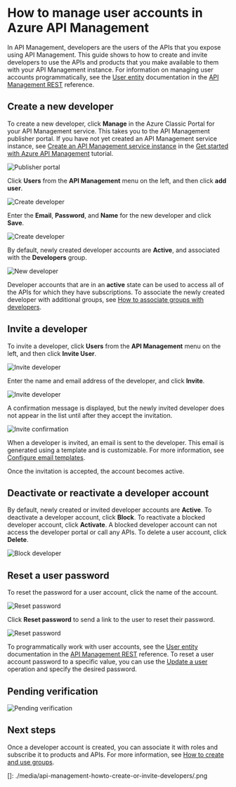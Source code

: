 <properties 
	pageTitle="How manage user accounts in Azure API Management | Microsoft Azure" 
	description="Learn how to create or invite users in Azure API Management" 
	services="api-management" 
	documentationCenter="" 
	authors="steved0x" 
	manager="erikre" 
	editor=""/>

<tags 
	ms.service="api-management" 
	ms.workload="mobile" 
	ms.tgt_pltfrm="na" 
	ms.devlang="na" 
	ms.topic="article" 
	ms.date="05/25/2016" 
	ms.author="sdanie"/>

# How to manage user accounts in Azure API Management

In API Management, developers are the users of the APIs that you expose using API Management. This guide shows to how to create and invite developers to use the APIs and products that you make available to them with your API Management instance. For information on managing user accounts programmatically, see the [User entity](https://msdn.microsoft.com/library/azure/dn776330.aspx) documentation in the [API Management REST](https://msdn.microsoft.com/library/azure/dn776326.aspx) reference.

## <a name="create-developer"> </a>Create a new developer

To create a new developer, click **Manage** in the Azure Classic Portal for your API Management service. This takes you to the API Management publisher portal. If you have not yet created an API Management service instance, see [Create an API Management service instance][] in the [Get started with Azure API Management][] tutorial.

![Publisher portal][api-management-management-console]

Click **Users** from the **API Management** menu on the left, and then click **add user**.

![Create developer][api-management-create-developer]

Enter the **Email**, **Password**, and **Name** for the new developer and click **Save**.

![Create developer][api-management-add-new-user]

By default, newly created developer accounts are **Active**, and associated with the **Developers** group.

![New developer][api-management-new-developer]

Developer accounts that are in an **active** state can be used to access all of the APIs for which they have subscriptions. To associate the newly created developer with additional groups, see [How to associate groups with developers][].

## <a name="invite-developer"> </a>Invite a developer

To invite a developer, click **Users** from the **API Management** menu on the left, and then click **Invite User**.

![Invite developer][api-management-invite-developer]

Enter the name and email address of the developer, and click **Invite**.

![Invite developer][api-management-invite-developer-window]

A confirmation message is displayed, but the newly invited developer does not appear in the list until after they accept the invitation. 

![Invite confirmation][api-management-invite-developer-confirmation]

When a developer is invited, an email is sent to the developer. This email is generated using a template and is customizable. For more information, see [Configure email templates][].

Once the invitation is accepted, the account becomes active.

## <a name="block-developer"> </a> Deactivate or reactivate a developer account

By default, newly created or invited developer accounts are **Active**. To deactivate a developer account, click **Block**. To reactivate a blocked developer account, click **Activate**. A blocked developer account can not access the developer portal or call any APIs. To delete a user account, click **Delete**.

![Block developer][api-management-new-developer]

## Reset a user password

To reset the password for a user account, click the name of the account.

![Reset password][api-management-view-developer]

Click **Reset password** to send a link to the user to reset their password.

![Reset password][api-management-reset-password]

To programmatically work with user accounts, see the [User entity](https://msdn.microsoft.com/library/azure/dn776330.aspx) documentation in the [API Management REST](https://msdn.microsoft.com/library/azure/dn776326.aspx) reference. To reset a user account password to a specific value, you can use the [Update a user](https://msdn.microsoft.com/library/azure/dn776330.aspx#UpdateUser) operation and specify the desired password.

## Pending verification

![Pending verification][api-management-pending-verification]

## <a name="next-steps"> </a>Next steps

Once a developer account is created, you can associate it with roles and subscribe it to products and APIs. For more information, see [How to create and use groups][].


[api-management-management-console]: ./media/api-management-howto-create-or-invite-developers/api-management-management-console.png
[api-management-add-new-user]: ./media/api-management-howto-create-or-invite-developers/api-management-add-new-user.png
[api-management-create-developer]: ./media/api-management-howto-create-or-invite-developers/api-management-create-developer.png
[api-management-invite-developer]: ./media/api-management-howto-create-or-invite-developers/api-management-invite-developer.png
[api-management-new-developer]: ./media/api-management-howto-create-or-invite-developers/api-management-new-developer.png
[api-management-invite-developer-window]: ./media/api-management-howto-create-or-invite-developers/api-management-invite-developer-window.png
[api-management-invite-developer-confirmation]: ./media/api-management-howto-create-or-invite-developers/api-management-invite-developer-confirmation.png
[api-management-pending-verification]: ./media/api-management-howto-create-or-invite-developers/api-management-pending-verification.png
[api-management-view-developer]: ./media/api-management-howto-create-or-invite-developers/api-management-view-developer.png
[api-management-reset-password]: ./media/api-management-howto-create-or-invite-developers/api-management-reset-password.png
[]: ./media/api-management-howto-create-or-invite-developers/.png



[Create a new developer]: #create-developer
[Invite a developer]: #invite-developer
[Deactivate or reactivate a developer account]: #block-developer
[Next steps]: #next-steps
[How to create and use groups]: api-management-howto-create-groups.md
[How to associate groups with developers]: api-management-howto-create-groups.md#associate-group-developer

[Get started with Azure API Management]: api-management-get-started.md
[Create an API Management service instance]: api-management-get-started.md#create-service-instance
[Configure email templates]: api-management-howto-configure-notifications.md#email-templates
